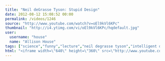 ```yaml
---
title: "Neil deGrasse Tyson: Stupid Design"
date: 2012-08-12 15:08:52 00:00
permalink: /videos/1246
source: "http://www.youtube.com/watch?v=oEl9kVl6KPc"
thumbnail: "http://i4.ytimg.com/vi/oEl9kVl6KPc/hqdefault.jpg"
user:
  username: "house"
  name: "Allison House"
tags: ["science","funny","lecture","neil degrasse tyson","intelligent design"]
html: "<iframe width=\"640\" height=\"360\" src=\"http://www.youtube.com/embed/oEl9kVl6KPc?wmode=transparent&fs=1&feature=oembed\" frameborder=\"0\" allowfullscreen></iframe>"
---
```


